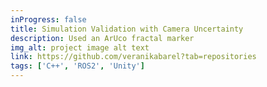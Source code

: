 ```yaml
---
inProgress: false
title: Simulation Validation with Camera Uncertainty
description: Used an ArUco fractal marker 
img_alt: project image alt text
link: https://github.com/veranikabarel?tab=repositories
tags: ['C++', 'ROS2', 'Unity']
---
```

